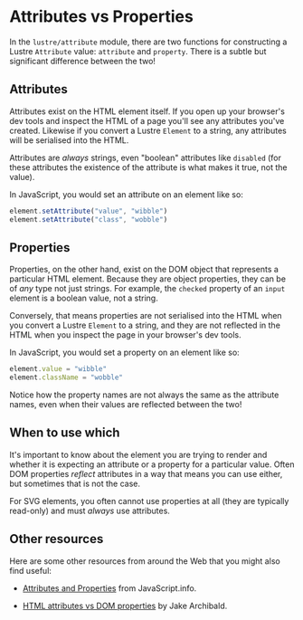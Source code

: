# Attributes vs Properties

In the `lustre/attribute` module, there are two functions for constructing a
Lustre `Attribute` value: `attribute` and `property`. There is a subtle but
significant difference between the two!

## Attributes

Attributes exist on the HTML element itself. If you open up your browser's dev
tools and inspect the HTML of a page you'll see any attributes you've created.
Likewise if you convert a Lustre `Element` to a string, any attributes will be
serialised into the HTML.

Attributes are *always* strings, even "boolean" attributes like `disabled` (for
these attributes the existence of the attribute is what makes it true, not the
value).

In JavaScript, you would set an attribute on an element like so:

```js
element.setAttribute("value", "wibble")
element.setAttribute("class", "wobble")
```

## Properties

Properties, on the other hand, exist on the DOM object that represents a particular
HTML element. Because they are object properties, they can be of *any* type not
just strings. For example, the `checked` property of an `input` element is a
boolean value, not a string.

Conversely, that means properties are not serialised into the HTML when you
convert a Lustre `Element` to a string, and they are not reflected in the HTML
when you inspect the page in your browser's dev tools.

In JavaScript, you would set a property on an element like so:

```js
element.value = "wibble"
element.className = "wobble"
```

Notice how the property names are not always the same as the attribute names, even
when their values are reflected between the two!

## When to use which

It's important to know about the element you are trying to render and whether it
is expecting an attribute or a property for a particular value. Often DOM properties
*reflect* attributes in a way that means you can use either, but sometimes that
is not the case.

For SVG elements, you often cannot use properties at all (they are typically
read-only) and must *always* use attributes.

## Other resources

Here are some other resources from around the Web that you might also find useful:

- [Attributes and Properties](https://javascript.info/dom-attributes-and-properties)
  from JavaScript.info.

- [HTML attributes vs DOM properties](https://jakearchibald.com/2024/attributes-vs-properties/)
  by Jake Archibald.

